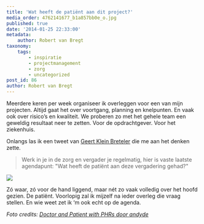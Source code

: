 ```yaml
---
title: 'Wat heeft de patiënt aan dit project?'
media_order: 4762141677_b1a857bb0e_o.jpg
published: true
date: '2014-01-25 22:33:00'
metadata:
    author: Robert van Bregt
taxonomy:
    tags:
        - inspiratie
        - projectmanagement
        - zorg
        - uncategorized
post_id: 86
author: Robert van Bregt
---
```


Meerdere keren per week organiseer ik overleggen voor een van mijn projecten. Altijd gaat het over voortgang, planning en knelpunten. En vaak ook over risico’s en kwaliteit. We proberen zo met het gehele team een geweldig resultaat neer te zetten. Voor de opdrachtgever. Voor het ziekenhuis.

Onlangs las ik een tweet van [Geert Klein Breteler](https://twitter.com/geertkb) die me aan het denken zette.

> Werk in je in de zorg en vergader je regelmatig, hier is vaste laatste agendapunt: "Wat heeft de patiënt aan deze vergadering gehad?"

![](https://twitter.com/geertkb/status/410543453794476032)

Zó waar, zó voor de hand liggend, maar nét zo vaak volledig over het hoofd gezien. De patiënt. Voorlopig zal ik mijzelf na ieder overleg die vraag stellen. En wie weet zet ik ‘m ook echt op de agenda.

_Foto credits: [Doctor and Patient with PHRs door andyde](https://flic.kr/p/8fPdNZ)_